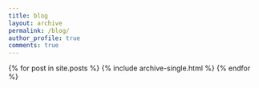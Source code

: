 ```yaml
---
title: blog
layout: archive
permalink: /blog/
author_profile: true
comments: true
---
```


{% for post in site.posts %}
  {% include archive-single.html %}
{% endfor %}

